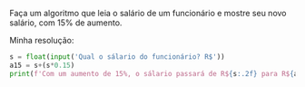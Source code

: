 Faça um algoritmo que leia o salário de um funcionário e mostre seu novo salário, com 15% de aumento.

Minha resolução:

```python
s = float(input('Qual o sálario do funcionário? R$'))  
a15 = s+(s*0.15)  
print(f'Com um aumento de 15%, o sálario passará de R${s:.2f} para R${a15:.2f}')
```